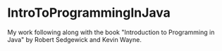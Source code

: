 # IntroToProgrammingInJava
My work following along with the book "Introduction to Programming in Java" by Robert Sedgewick and Kevin Wayne.
